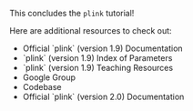 <script>
import Link from "$components/Link.svelte";
</script>

This concludes the `plink` tutorial!

Here are additional resources to check out:

- <Link href="https://www.cog-genomics.org/plink/1.9/">Official `plink` (version 1.9) Documentation</Link>
- <Link href="https://www.cog-genomics.org/plink/1.9/index">`plink` (version 1.9) Index of Parameters</Link>
- <Link href="https://www.cog-genomics.org/plink/1.9/resources#teach">`plink` (version 1.9) Teaching Resources</Link>
- <Link href="https://groups.google.com/g/plink2-users">Google Group</Link>
- <Link href="https://github.com/chrchang/plink-ng">Codebase</Link>
- <Link href="https://www.cog-genomics.org/plink/2.0/">Official `plink` (version 2.0) Documentation</Link>
